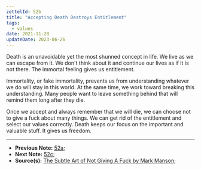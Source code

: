 ```yaml
---
zettelId: 52b
title: "Accepting Death Destroys Entitlement"
tags:
  - values
date: 2021-11-28
updateDate: 2023-06-26
---
```


Death is an unavoidable yet the most shunned concept in life. We live as we can escape from it. We don't think about it and continue our lives as if it is not there. The immortal feeling gives us entitlement.

Immortality, or fake immortality, prevents us from understanding whatever we do will stay in this world. At the same time, we work toward breaking this understanding. Many people want to leave something behind that will remind them long after they die.

Once we accept and always remember that we will die, we can choose not to give a fuck about many things. We can get rid of the entitlement and select our values correctly. Death keeps our focus on the important and valuable stuff. It gives us freedom.

---

- **Previous Note:** [52a](/notes/52a/);
- **Next Note:** [52c](/notes/52c/);
- **Source(s):** [The Subtle Art of Not Giving A Fuck by Mark Manson](/the-subtle-art-of-not-giving-a-fuck-by-mark-manson-book-summary-review-and-notes/);
